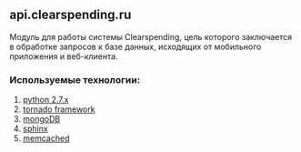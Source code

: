 ## api.clearspending.ru

Модуль для работы системы Clearspending, цель которого заключается в обработке запросов к базе данных, исходящих от мобильного приложения и веб-клиента.  
### Используемые технологии:  
1) [python 2.7.x](https://www.python.org/download/releases/2.7/)  
2) [tornado framework](http://www.tornadoweb.org/en/stable/)  
3) [mongoDB](https://www.mongodb.org/)  
4) [sphinx](http://sphinxsearch.com/)  
5) [memcached](http://memcached.org/)

